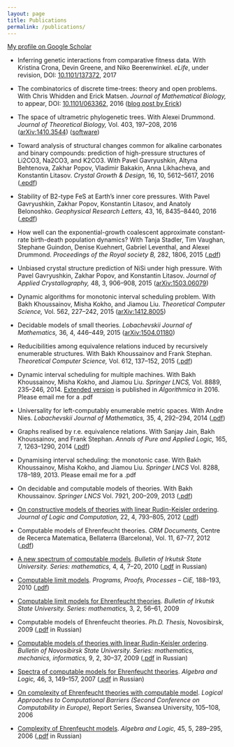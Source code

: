 ```yaml
---
layout: page
title: Publications
permalink: /publications/
---
```


[My profile on Google Scholar](https://scholar.google.com/citations?hl=en&user=coK1R-kAAAAJ&view_op=list_works&sortby=pubdate)

- Inferring genetic interactions from comparative fitness data.
  With Kristina Crona, Devin Greene, and Niko Beerenwinkel.
  <i>eLife</i>, under revision, DOI: [10.1101/137372](https://doi.org/10.1101/137372), 2017

- The combinatorics of discrete time-trees: theory and open problems.
  With Chris Whidden and Erick Matsen.
  <i>Journal of Mathematical Biology,</i> to appear, DOI: [10.1101/063362](http://dx.doi.org/10.1101/063362), 2016
  ([blog post by Erick](http://matsen.fredhutch.org/general/2016/07/11/discrete-time-tree.html))

- The space of ultrametric phylogenetic trees.
  With Alexei Drummond.
  <i>Journal of Theoretical Biology,</i> Vol. 403, 197–208, 2016
  ([arXiv:1410.3544](http://arxiv.org/abs/1410.3544)) ([software](https://github.com/gavruskin/tauGeodesic/))

- Toward analysis of structural changes common for alkaline carbonates and binary compounds: prediction of high-pressure structures of Li2CO3, Na2CO3, and K2CO3.
  With Pavel Gavryushkin, Altyna Behtenova, Zakhar Popov, Vladimir Bakakin, Anna Likhacheva, and Konstantin Litasov.
  <i>Crystal Growth &amp; Design,</i> 16, 10, 5612–5617, 2016
  ([.epdf](http://pubs.acs.org/doi/pdf/10.1021/acs.cgd.5b01793))

- Stability of B2-type FeS at Earth’s inner core pressures.
  With Pavel Gavryushkin, Zakhar Popov, Konstantin Litasov, and Anatoly Belonoshko.
  <i>Geophysical Research Letters,</i> 43, 16, 8435–8440, 2016
  ([.epdf](http://onlinelibrary.wiley.com/doi/10.1002/2016GL069374/epdf))

- How well can the exponential-growth coalescent approximate constant-rate birth-death population dynamics?
  With Tanja Stadler, Tim Vaughan, Stephane Guindon, Denise Kuehnert, Gabriel Leventhal, and Alexei Drummond.
  <i>Proceedings of the Royal society B,</i> 282, 1806, 2015
  ([.pdf](http://rspb.royalsocietypublishing.org/content/royprsb/282/1806/20150420.full.pdf))

- Unbiased crystal structure prediction of NiSi under high pressure.
  With Pavel Gavryushkin, Zakhar Popov, and Konstantin Litasov.
  <i>Journal of Applied Crystallography,</i> 48, 3, 906–908, 2015
  ([arXiv:1503.06079](http://arxiv.org/abs/1503.06079))

- Dynamic algorithms for monotonic interval scheduling problem.
  With Bakh Khoussainov, Misha Kokho, and Jiamou Liu.
  <i>Theoretical Computer Science,</i> Vol. 562, 227–242, 2015
  ([arXiv:1412.8005](http://arxiv.org/abs/1412.8005))

- Decidable models of small theories.
  <i>Lobachevskii Journal of Mathematics,</i> 36, 4, 446–449, 2015
  ([arXiv:1504.01180](http://arxiv.org/abs/1504.01180))

- Reducibilities among equivalence relations induced by recursively enumerable structures.
  With Bakh Khoussainov and Frank Stephan.
  <i>Theoretical Computer Science,</i> Vol. 612, 137–152, 2015
  ([.pdf](http://gavruskin.github.io/gks.pdf))

- Dynamic interval scheduling for multiple machines.
  With Bakh Khoussainov, Misha Kokho, and Jiamou Liu.
  <i>Springer LNCS,</i> Vol. 8889, 235–246, 2014.
  [Extended version](http://link.springer.com/article/10.1007/s00453-016-0148-5) is published in <i>Algorithmica</i> in 2016.
  Please email me for a .pdf

- Universality for left-computably enumerable metric spaces.
  With Andre Nies.
  <i>Lobachevskii Journal of Mathematics,</i> 35, 4, 292–294, 2014
  ([.pdf](https://www.dropbox.com/s/iy1vmyyg6ugc1en/Apr2014GavruskinNies_web.pdf))

- Graphs realised by r.e. equivalence relations.
  With Sanjay Jain, Bakh Khoussainov, and Frank Stephan.
  <i>Annals of Pure and Applied Logic, </i> 165, 7, 1263–1290, 2014
  ([.pdf](https://gavruskin.github.io/gjks.pdf))

- Dynamising interval scheduling: the monotonic case.
  With Bakh Khoussainov, Misha Kokho, and Jiamou Liu.
  <i>Springer LNCS</i> Vol. 8288, 178–189, 2013.
  Please email me for a .pdf

- On decidable and computable models of theories.
  With Bakh Khoussainov.
  <i>Springer LNCS</i> Vol. 7921, 200–209, 2013
  ([.pdf](https://www.dropbox.com/s/xqsof7m1ubow4bc/GK2012finalWeb.pdf))

- [On constructive models of theories with linear Rudin-Keisler ordering](http://logcom.oxfordjournals.org/content/22/4/793).
  <i>Journal of Logic and Computation,</i> 22, 4, 793–805, 2012
  ([.pdf](https://sites.google.com/a/gavruskin.com/alexander/publications/2009.pdf?attredirects=0))

- Computable models of Ehrenfeucht theories.
  <i>CRM Documents,</i> Centre de Recerca Matematica, Bellaterra (Barcelona), Vol. 11, 67–77, 2012
  ([.pdf](https://sites.google.com/a/gavruskin.com/alexander/publications/2011.pdf?attredirects=0))

- [A new spectrum of computable models](http://isu.ru/izvestia/journal.html?journal=o-1375-1292905343159).
  <i>Bulletin of Irkutsk State University. Series: mathematics,</i> 4, 4, 7–20, 2010
  ([.pdf](https://sites.google.com/a/gavruskin.com/alexander/publications/2010-2.pdf?attredirects=0) in Russian)

- [Computable limit models](http://www.cie2010.uac.pt/contents/accepted_papers.html).
  <i>Programs, Proofs, Processes – CiE,</i> 188–193, 2010
  ([.pdf](https://sites.google.com/a/gavruskin.com/alexander/publications/2010.pdf?attredirects=0))

- [Computable limit models for Ehrenfeucht theories](http://isu.ru/izvestia/journal.html?journal=o-761-1271828572833).
  <i>Bulletin of Irkutsk State University. Series: mathematics,</i> 3, 2, 56–61, 2009

- Computable models of Ehrenfeucht theories.
  <i>Ph.D. Thesis,</i> Novosibirsk, 2009
  ([.pdf](https://sites.google.com/a/gavruskin.com/alexander/publications/thesis.pdf?attredirects=0) in Russian)

- [Computable models of theories with linear Rudin-Keisler ordering](http://www.nsu.ru/vestnik/math/list.html).
  <i>Bulletin of Novosibirsk State University. Series: mathematics, mechanics, informatics,</i> 9, 2, 30–37, 2009
  ([.pdf](https://sites.google.com/a/gavruskin.com/alexander/publications/2009-2.pdf?attredirects=0) in Russian)

- [ Spectra of computable models for Ehrenfeucht theories](http://www.springerlink.com/content/3p72n5621670q252/?p=2d76f72ad7f94334982bdc772a70ef1c&amp;pi=0).
  <i>Algebra and Logic,</i> 46, 3, 149–157, 2007
  ([.pdf](https://sites.google.com/a/gavruskin.com/alexander/publications/2006.pdf?attredirects=0) in Russian)

- [On complexity of Ehrenfeucht theories with computable model](http://www.cs.swan.ac.uk/cie06/giveabs.php?109).
  <i>Logical Approaches to Computational Barriers (Second Conference on Computability in Europe),</i> Report Series, Swansea University, 105–108, 2006

- [Complexity of Ehrenfeucht models](http://www.springerlink.com/content/x8545j2752463772/).
  <i>Algebra and Logic,</i> 45, 5, 289–295, 2006
  ([.pdf](https://sites.google.com/a/gavruskin.com/alexander/publications/2004.pdf?attredirects=0) in Russian)
